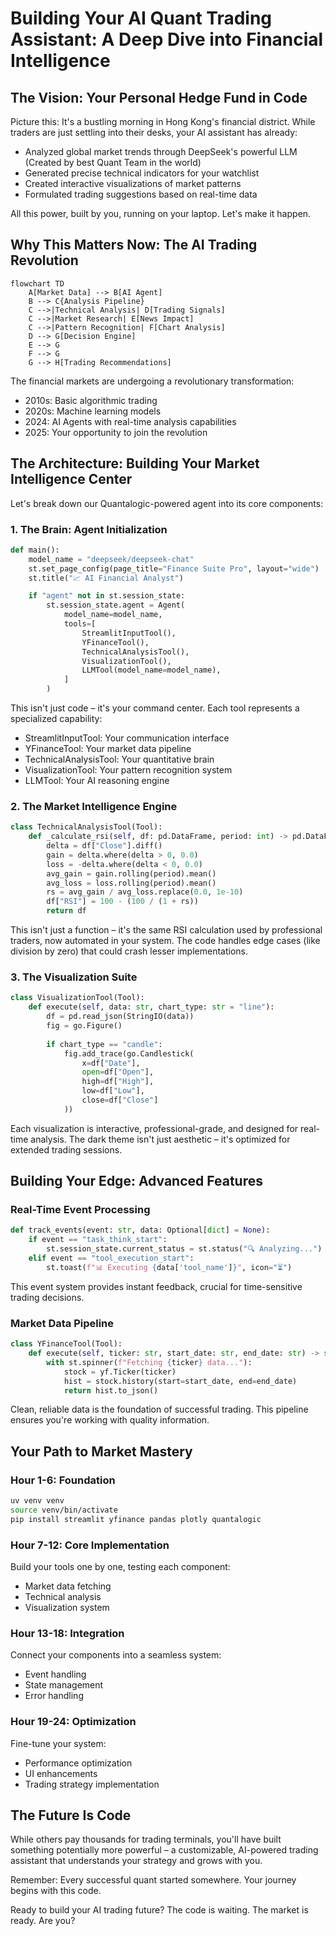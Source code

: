 # Building Your AI Quant Trading Assistant: A Deep Dive into Financial Intelligence

## The Vision: Your Personal Hedge Fund in Code

Picture this: It's a bustling morning in Hong Kong's financial district. While traders are just settling into their desks, your AI assistant has already:

- Analyzed global market trends through DeepSeek's powerful LLM (Created by best Quant Team in the world)
- Generated precise technical indicators for your watchlist
- Created interactive visualizations of market patterns
- Formulated trading suggestions based on real-time data

All this power, built by you, running on your laptop. Let's make it happen.

## Why This Matters Now: The AI Trading Revolution

```mermaid
flowchart TD
    A[Market Data] --> B[AI Agent]
    B --> C{Analysis Pipeline}
    C -->|Technical Analysis| D[Trading Signals]
    C -->|Market Research| E[News Impact]
    C -->|Pattern Recognition| F[Chart Analysis]
    D --> G[Decision Engine]
    E --> G
    F --> G
    G --> H[Trading Recommendations]
```

The financial markets are undergoing a revolutionary transformation:

- 2010s: Basic algorithmic trading
- 2020s: Machine learning models
- 2024: AI Agents with real-time analysis capabilities
- 2025: Your opportunity to join the revolution

## The Architecture: Building Your Market Intelligence Center

Let's break down our Quantalogic-powered agent into its core components:

### 1. The Brain: Agent Initialization
```python
def main():
    model_name = "deepseek/deepseek-chat"
    st.set_page_config(page_title="Finance Suite Pro", layout="wide")
    st.title("📈 AI Financial Analyst")

    if "agent" not in st.session_state:
        st.session_state.agent = Agent(
            model_name=model_name,
            tools=[
                StreamlitInputTool(),
                YFinanceTool(),
                TechnicalAnalysisTool(),
                VisualizationTool(),
                LLMTool(model_name=model_name),
            ]
        )
```

This isn't just code – it's your command center. Each tool represents a specialized capability:
- StreamlitInputTool: Your communication interface
- YFinanceTool: Your market data pipeline
- TechnicalAnalysisTool: Your quantitative brain
- VisualizationTool: Your pattern recognition system
- LLMTool: Your AI reasoning engine

### 2. The Market Intelligence Engine

```python
class TechnicalAnalysisTool(Tool):
    def _calculate_rsi(self, df: pd.DataFrame, period: int) -> pd.DataFrame:
        delta = df["Close"].diff()
        gain = delta.where(delta > 0, 0.0)
        loss = -delta.where(delta < 0, 0.0)
        avg_gain = gain.rolling(period).mean()
        avg_loss = loss.rolling(period).mean()
        rs = avg_gain / avg_loss.replace(0.0, 1e-10)
        df["RSI"] = 100 - (100 / (1 + rs))
        return df
```

This isn't just a function – it's the same RSI calculation used by professional traders, now automated in your system. The code handles edge cases (like division by zero) that could crash lesser implementations.

### 3. The Visualization Suite

```python
class VisualizationTool(Tool):
    def execute(self, data: str, chart_type: str = "line"):
        df = pd.read_json(StringIO(data))
        fig = go.Figure()
        
        if chart_type == "candle":
            fig.add_trace(go.Candlestick(
                x=df["Date"],
                open=df["Open"],
                high=df["High"],
                low=df["Low"],
                close=df["Close"]
            ))
```

Each visualization is interactive, professional-grade, and designed for real-time analysis. The dark theme isn't just aesthetic – it's optimized for extended trading sessions.

## Building Your Edge: Advanced Features

### Real-Time Event Processing
```python
def track_events(event: str, data: Optional[dict] = None):
    if event == "task_think_start":
        st.session_state.current_status = st.status("🔍 Analyzing...")
    elif event == "tool_execution_start":
        st.toast(f"📊 Executing {data['tool_name']}", icon="⏳")
```

This event system provides instant feedback, crucial for time-sensitive trading decisions.

### Market Data Pipeline
```python
class YFinanceTool(Tool):
    def execute(self, ticker: str, start_date: str, end_date: str) -> str:
        with st.spinner(f"Fetching {ticker} data..."):
            stock = yf.Ticker(ticker)
            hist = stock.history(start=start_date, end=end_date)
            return hist.to_json()
```

Clean, reliable data is the foundation of successful trading. This pipeline ensures you're working with quality information.

## Your Path to Market Mastery

### Hour 1-6: Foundation
```bash
uv venv venv
source venv/bin/activate
pip install streamlit yfinance pandas plotly quantalogic
```

### Hour 7-12: Core Implementation
Build your tools one by one, testing each component:
- Market data fetching
- Technical analysis
- Visualization system

### Hour 13-18: Integration
Connect your components into a seamless system:
- Event handling
- State management
- Error handling

### Hour 19-24: Optimization
Fine-tune your system:
- Performance optimization
- UI enhancements
- Trading strategy implementation

## The Future Is Code

While others pay thousands for trading terminals, you'll have built something potentially more powerful – a customizable, AI-powered trading assistant that understands your strategy and grows with you.

Remember: Every successful quant started somewhere. Your journey begins with this code.

Ready to build your AI trading future? The code is waiting. The market is ready. Are you?

